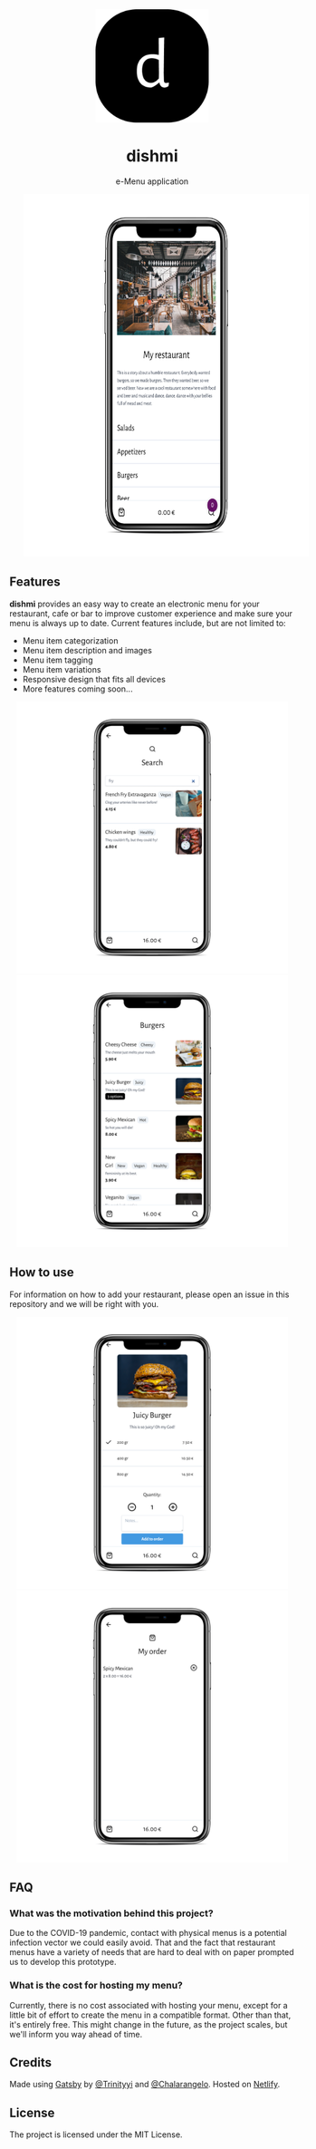 <div align="center">
  <a href="https://dishmi.netlify.app/">
    <img width="200" height="200" vspace="" hspace="25"
      src="./static/logo.png">
  </a>
  <h1>dishmi</h1>
  <p>e-Menu application<p>
</div>

<div align="center">
  <img width="640" height="640" vspace="" hspace="25" src="./mocks/home.png">
</div>

## Features

**dishmi** provides an easy way to create an electronic menu for your restaurant, cafe or bar to improve customer experience and make sure your menu is always up to date. Current features include, but are not limited to:

- Menu item categorization
- Menu item description and images
- Menu item tagging
- Menu item variations
- Responsive design that fits all devices
- More features coming soon...


<div align="center">
  <img width="480" height="480" vspace="" hspace="4" src="./mocks/search.png">
  <img width="480" height="480" vspace="" hspace="4" src="./mocks/category.png">
</div>

## How to use

For information on how to add your restaurant, please open an issue in this repository and we will be right with you.


<div align="center">
  <img width="480" height="480" vspace="" hspace="4" src="./mocks/item.png">
  <img width="480" height="480" vspace="" hspace="4" src="./mocks/my-order.png">
</div>

## FAQ

### What was the motivation behind this project?

Due to the COVID-19 pandemic, contact with physical menus is a potential infection vector we could easily avoid. That and the fact that restaurant menus have a variety of needs that are hard to deal with on paper prompted us to develop this prototype.

### What is the cost for hosting my menu?

Currently, there is no cost associated with hosting your menu, except for a little bit of effort to create the menu in a compatible format. Other than that, it's entirely free. This might change in the future, as the project scales, but we'll inform you way ahead of time.

## Credits

Made using [Gatsby](https://www.gatsbyjs.com/) by [@Trinityyi](https://github.com/Trinityyi) and [@Chalarangelo](https://github.com/Chalarangelo).
Hosted on [Netlify](https://www.netlify.com/).

## License

The project is licensed under the MIT License.
